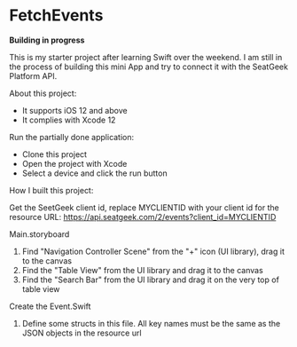 # FetchEvents

**Building in progress**

This is my starter project after learning Swift over the weekend. I am still in the process of building this mini App and try to connect it with the SeatGeek Platform API.

About this project:
- It supports iOS 12 and above
- It complies with Xcode 12

Run the partially done application:
- Clone this project 
- Open the project with Xcode
- Select a device and click the run button

How I built this project:

Get the SeetGeek client id, replace MYCLIENTID with your client id for the resource URL:
https://api.seatgeek.com/2/events?client_id=MYCLIENTID

Main.storyboard
1. Find "Navigation Controller Scene" from the "+" icon (UI library), drag it to the canvas
2. Find the "Table View" from the UI library and drag it to the canvas
3. Find the "Search Bar" from the UI library and drag it on the very top of table view

Create the Event.Swift
1. Define some structs in this file. All key names must be the same as the JSON objects in the resource url
